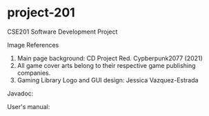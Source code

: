 # project-201
CSE201 Software Development Project

Image References
1. Main page background: CD Project Red. Cypberpunk2077 (2021)
2. All game cover arts belong to their respective game publishing companies.
3. Gaming Library Logo and GUI design: Jessica Vazquez-Estrada

Javadoc:

User's manual:
